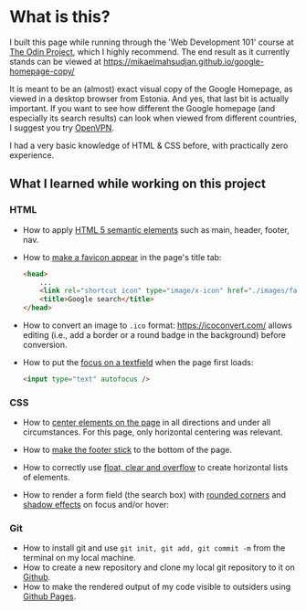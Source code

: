 # What is this?
I built this page while running through the 'Web Development 101' course at [The Odin Project](https://www.theodinproject.com/courses/web-development-101/lessons/html-css), which I highly recommend. The end result as it currently stands can be viewed at https://mikaelmahsudjan.github.io/google-homepage-copy/

It is meant to be an (almost) exact visual copy of the Google Homepage, as viewed in a desktop browser from Estonia. And yes, that last bit is actually important. If you want to see how different the Google homepage (and especially its search results) can look when viewed from different countries, I suggest you try [OpenVPN](https://openvpn.net/community/). 

I had a very basic knowledge of HTML & CSS before, with practically zero experience.

## What I learned while working on this project

### HTML

* How to apply [HTML 5 semantic elements](https://www.w3schools.com/html/html5_semantic_elements.asp) such as main, header, footer, nav. 
* How to [make a favicon appear](https://stackoverflow.com/questions/4888377/how-to-add-a-browser-tab-icon-favicon-for-a-website/35625707) in the page's title tab:

	```html
	<head>
  		...
  		<link rel="shortcut icon" type="image/x-icon" href="./images/favicon.ico" />
  		<title>Google search</title>
	</head>
	``` 
* How to convert an image to `.ico` format: <https://icoconvert.com/> allows editing (i.e., add a border or a round badge in the background) before conversion.
* How to put the [focus on a textfield](https://www.w3schools.com/tags/att_input_autofocus.asp) when the page first loads: 

	```html
	<input type="text" autofocus />
	```

### CSS

* How to [center elements on the page](https://css-tricks.com/centering-css-complete-guide/) in all directions and under all circumstances. For this page, only horizontal centering was relevant.
	
* How to [make the footer stick](https://css-tricks.com/couple-takes-sticky-footer/) to the bottom of the page. 

* How to correctly use [float, clear and overflow](https://www.w3schools.com/Css/css_float.asp) to create horizontal lists of elements.

* How to render a form field (the search box) with [rounded corners](www.askdavetaylor.com/round-edges-text-input-element-web-form/) and [shadow effects](https://www.w3schools.com/css/css3_shadows.asp) on focus and/or hover: 


	

### Git

* How to install git and use `git init, git add, git commit -m` from the terminal on my local machine.
* How to create a new repository and clone my local git repository to it on [Github](https://help.github.com/en/articles/adding-an-existing-project-to-github-using-the-command-line). 
* How to make the rendered output of my code visible to outsiders using [Github Pages](https://help.github.com/en/articles/configuring-a-publishing-source-for-github-pages).




 
